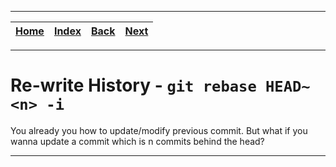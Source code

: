 
---

| [Home](/README.md) | [Index](./README.md) | [Back](./2_git_send_email_cover_letter.md) | [Next](../Linux/README.md) |
| :---: | :---: | :---: | :---: |

---

# Re-write History - `git rebase HEAD~<n> -i`

You already you how to update/modify previous commit. But what if you wanna update a commit which is n commits behind the head?

---
